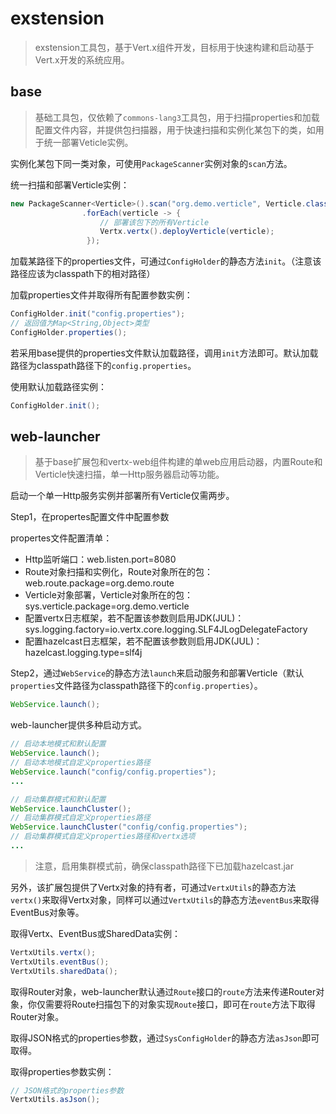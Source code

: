 # exstension
> exstension工具包，基于Vert.x组件开发，目标用于快速构建和启动基于Vert.x开发的系统应用。

## base
> 基础工具包，仅依赖了`commons-lang3`工具包，用于扫描properties和加载配置文件内容，并提供包扫描器，用于快速扫描和实例化某包下的类，如用于统一部署Veticle实例。

实例化某包下同一类对象，可使用`PackageScanner`实例对象的`scan`方法。

统一扫描和部署Verticle实例：  
```java
new PackageScanner<Verticle>().scan("org.demo.verticle", Verticle.class)
                .forEach(verticle -> {
                    // 部署该包下的所有Verticle
                    Vertx.vertx().deployVerticle(verticle);
                 });
```
加载某路径下的properties文件，可通过`ConfigHolder`的静态方法`init`。（注意该路径应该为classpath下的相对路径）

加载properties文件并取得所有配置参数实例：
```java
ConfigHolder.init("config.properties");
// 返回值为Map<String,Object>类型
ConfigHolder.properties();
```
若采用base提供的properties文件默认加载路径，调用`init`方法即可。默认加载路径为classpath路径下的`config.properties`。

使用默认加载路径实例：
```java
ConfigHolder.init();
```

## web-launcher
> 基于base扩展包和vertx-web组件构建的单web应用启动器，内置Route和Verticle快速扫描，单一Http服务器启动等功能。

启动一个单一Http服务实例并部署所有Verticle仅需两步。

Step1，在propertes配置文件中配置参数

propertes文件配置清单：
* Http监听端口：web.listen.port=8080
* Route对象扫描和实例化，Route对象所在的包：web.route.package=org.demo.route
* Verticle对象部署，Verticle对象所在的包：sys.verticle.package=org.demo.verticle
* 配置vertx日志框架，若不配置该参数则启用JDK(JUL)： sys.logging.factory=io.vertx.core.logging.SLF4JLogDelegateFactory
* 配置hazelcast日志框架，若不配置该参数则启用JDK(JUL)：hazelcast.logging.type=slf4j

Step2，通过`WebService`的静态方法`launch`来启动服务和部署Verticle（默认`properties`文件路径为classpath路径下的`config.properties`）。
```java
WebService.launch();
```
web-launcher提供多种启动方式。
```java
// 启动本地模式和默认配置
WebService.launch();
// 启动本地模式自定义properties路径
WebService.launch("config/config.properties");
...

// 启动集群模式和默认配置
WebService.launchCluster();
// 启动集群模式自定义properties路径
WebService.launchCluster("config/config.properties");
// 启动集群模式自定义properties路径和vertx选项
...
```
> 注意，启用集群模式前，确保classpath路径下已加载hazelcast.jar

另外，该扩展包提供了Vertx对象的持有者，可通过`VertxUtils`的静态方法`vertx()`来取得Vertx对象，同样可以通过`VertxUtils`的静态方法`eventBus`来取得EventBus对象等。

取得Vertx、EventBus或SharedData实例：
```java
VertxUtils.vertx();
VertxUtils.eventBus();
VertxUtils.sharedData();
```
取得Router对象，web-launcher默认通过`Route`接口的`route`方法来传递Router对象，你仅需要将Route扫描包下的对象实现`Route`接口，即可在`route`方法下取得Router对象。

取得JSON格式的properties参数，通过`SysConfigHolder`的静态方法`asJson`即可取得。

取得properties参数实例：
```java
// JSON格式的properties参数
VertxUtils.asJson();
```
